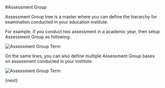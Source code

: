 #Assessment Group

Assessment Group tree is a master where you can define the hierarchy for examination conducted in your education institute.

For example, if you conduct two assessment in a academic year, then setup Assessment Group as following.

<img class="screenshot" alt="Assessment Group Term" src="/docs/assets/img/schools/assessment/assessment-group-term.png">

On the same lines, you can also define multiple Assessment Group bases on assessment conducted in your institute.

<img class="screenshot" alt="Assessment Group Term" src="/docs/assets/img/schools/assessment/assessment-group-details.png">

{next}